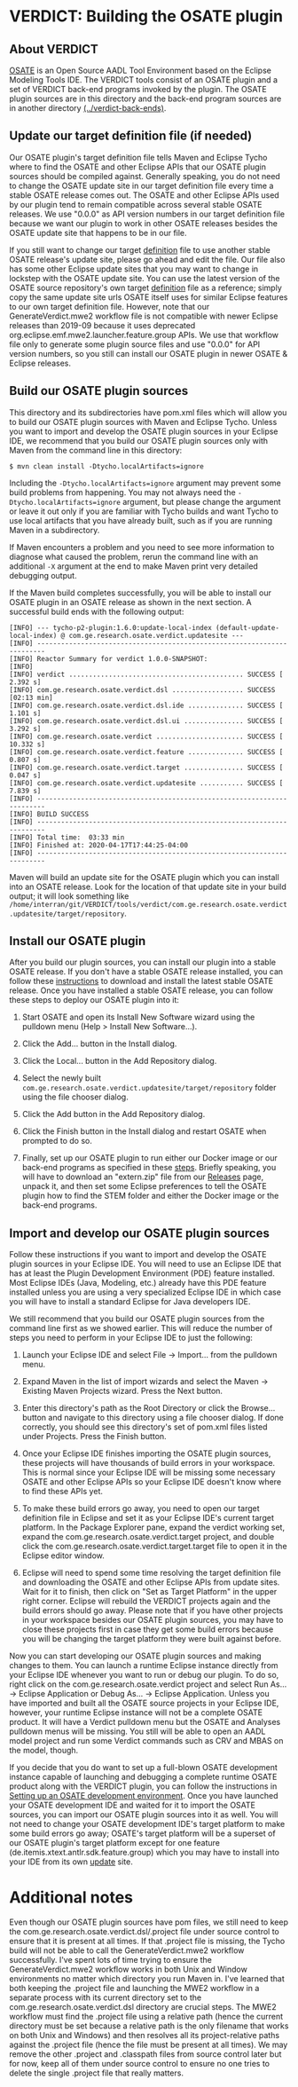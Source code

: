# VERDICT: Building the OSATE plugin

## About VERDICT

[OSATE](https://osate.org/about-osate.html) is an Open Source AADL
Tool Environment based on the Eclipse Modeling Tools IDE.  The VERDICT
tools consist of an OSATE plugin and a set of VERDICT back-end
programs invoked by the plugin.  The OSATE plugin sources are in this
directory and the back-end program sources are in another directory
[(../verdict-back-ends)](../verdict-back-ends).

## Update our target definition file (if needed)

Our OSATE plugin's target definition file tells Maven and Eclipse
Tycho where to find the OSATE and other Eclipse APIs that our OSATE
plugin sources should be compiled against.  Generally speaking, you do
not need to change the OSATE update site in our target definition file
every time a stable OSATE release comes out.  The OSATE and other
Eclipse APIs used by our plugin tend to remain compatible across
several stable OSATE releases.  We use "0.0.0" as API version numbers
in our target definition file because we want our plugin to work in
other OSATE releases besides the OSATE update site that happens to be
in our file.

If you still want to change our target
[definition](com.ge.research.osate.verdict.target/com.ge.research.osate.verdict.target.target)
file to use another stable OSATE release's update site, please go
ahead and edit the file.  Our file also has some other Eclipse update
sites that you may want to change in lockstep with the OSATE update
site.  You can use the latest version of the OSATE source repository's
own target
[definition](https://github.com/osate/osate2/blob/2.6.1/core/org.osate.build.target/osate2-platform.target)
file as a reference; simply copy the same update site urls OSATE
itself uses for similar Eclipse features to our own target definition
file.  However, note that our GenerateVerdict.mwe2 workflow file is
not compatible with newer Eclipse releases than 2019-09 because it
uses deprecated org.eclipse.emf.mwe2.launcher.feature.group APIs.  We
use that workflow file only to generate some plugin source files and
use "0.0.0" for API version numbers, so you still can install our
OSATE plugin in newer OSATE & Eclipse releases.

## Build our OSATE plugin sources

This directory and its subdirectories have pom.xml files which will
allow you to build our OSATE plugin sources with Maven and Eclipse
Tycho.  Unless you want to import and develop the OSATE plugin sources
in your Eclipse IDE, we recommend that you build our OSATE plugin
sources only with Maven from the command line in this directory:

`$ mvn clean install -Dtycho.localArtifacts=ignore`

Including the `-Dtycho.localArtifacts=ignore` argument may prevent
some build problems from happening.  You may not always need the
`-Dtycho.localArtifacts=ignore` argument, but please change the
argument or leave it out only if you are familiar with Tycho builds
and want Tycho to use local artifacts that you have already built,
such as if you are running Maven in a subdirectory.

If Maven encounters a problem and you need to see more information to
diagnose what caused the problem, rerun the command line with an
additional `-X` argument at the end to make Maven print very detailed
debugging output.

If the Maven build completes successfully, you will be able to install
our OSATE plugin in an OSATE release as shown in the next section.  A
successful build ends with the following output:

```text
[INFO] --- tycho-p2-plugin:1.6.0:update-local-index (default-update-local-index) @ com.ge.research.osate.verdict.updatesite ---
[INFO] ------------------------------------------------------------------------
[INFO] Reactor Summary for verdict 1.0.0-SNAPSHOT:
[INFO]
[INFO] verdict ............................................ SUCCESS [  2.392 s]
[INFO] com.ge.research.osate.verdict.dsl .................. SUCCESS [02:13 min]
[INFO] com.ge.research.osate.verdict.dsl.ide .............. SUCCESS [  1.101 s]
[INFO] com.ge.research.osate.verdict.dsl.ui ............... SUCCESS [  3.292 s]
[INFO] com.ge.research.osate.verdict ...................... SUCCESS [ 10.332 s]
[INFO] com.ge.research.osate.verdict.feature .............. SUCCESS [  0.807 s]
[INFO] com.ge.research.osate.verdict.target ............... SUCCESS [  0.047 s]
[INFO] com.ge.research.osate.verdict.updatesite ........... SUCCESS [  7.839 s]
[INFO] ------------------------------------------------------------------------
[INFO] BUILD SUCCESS
[INFO] ------------------------------------------------------------------------
[INFO] Total time:  03:33 min
[INFO] Finished at: 2020-04-17T17:44:25-04:00
[INFO] ------------------------------------------------------------------------
```

Maven will build an update site for the OSATE plugin which you can
install into an OSATE release.  Look for the location of that update
site in your build output; it will look something like
`/home/interran/git/VERDICT/tools/verdict/com.ge.research.osate.verdict.updatesite/target/repository`.

## Install our OSATE plugin

After you build our plugin sources, you can install our plugin into a
stable OSATE release.  If you don't have a stable OSATE release
installed, you can follow these
[instructions](https://osate.org/download-and-install.html) to
download and install the latest stable OSATE release.  Once you have
installed a stable OSATE release, you can follow these steps to deploy
our OSATE plugin into it:

1. Start OSATE and open its Install New Software wizard using the
   pulldown menu (Help > Install New Software...).

2. Click the Add... button in the Install dialog.

3. Click the Local... button in the Add Repository dialog.

4. Select the newly built
   `com.ge.research.osate.verdict.updatesite/target/repository` folder
   using the file chooser dialog.

5. Click the Add button in the Add Repository dialog.

6. Click the Finish button in the Install dialog and restart OSATE
   when prompted to do so.

7. Finally, set up our OSATE plugin to run either our Docker image or
   our back-end programs as specified in these [steps](../README.md).
   Briefly speaking, you will have to download an "extern.zip" file
   from our
   [Releases](https://github.com/ge-high-assurance/VERDICT/releases)
   page, unpack it, and then set some Eclipse preferences to tell the
   OSATE plugin how to find the STEM folder and either the Docker
   image or the back-end programs.

## Import and develop our OSATE plugin sources

Follow these instructions if you want to import and develop the OSATE
plugin sources in your Eclipse IDE.  You will need to use an Eclipse
IDE that has at least the Plugin Development Environment (PDE) feature
installed.  Most Eclipse IDEs (Java, Modeling, etc.) already have this
PDE feature installed unless you are using a very specialized Eclipse
IDE in which case you will have to install a standard Eclipse for Java
developers IDE.

We still recommend that you build our OSATE plugin sources from the
command line first as we showed earlier.  This will reduce the number
of steps you need to perform in your Eclipse IDE to just the
following:

1. Launch your Eclipse IDE and select File -> Import... from the
   pulldown menu.

2. Expand Maven in the list of import wizards and select the Maven ->
   Existing Maven Projects wizard.  Press the Next button.

3. Enter this directory's path as the Root Directory or click the
   Browse... button and navigate to this directory using a file
   chooser dialog.  If done correctly, you should see this directory's
   set of pom.xml files listed under Projects.  Press the Finish
   button.

4. Once your Eclipse IDE finishes importing the OSATE plugin sources,
   these projects will have thousands of build errors in your
   workspace.  This is normal since your Eclipse IDE will be missing
   some necessary OSATE and other Eclipse APIs so your Eclipse IDE
   doesn't know where to find these APIs yet.

5. To make these build errors go away, you need to open our target
   definition file in Eclipse and set it as your Eclipse IDE's current
   target platform.  In the Package Explorer pane, expand the verdict
   working set, expand the com.ge.research.osate.verdict.target
   project, and double click the
   com.ge.research.osate.verdict.target.target file to open it in the
   Eclipse editor window.

6. Eclipse will need to spend some time resolving the target
   definition file and downloading the OSATE and other Eclipse APIs
   from update sites.  Wait for it to finish, then click on "Set as
   Target Platform" in the upper right corner.  Eclipse will rebuild
   the VERDICT projects again and the build errors should go away.
   Please note that if you have other projects in your workspace
   besides our OSATE plugin sources, you may have to close these
   projects first in case they get some build errors because you will
   be changing the target platform they were built against before.

Now you can start developing our OSATE plugin sources and making
changes to them.  You can launch a runtime Eclipse instance directly
from your Eclipse IDE whenever you want to run or debug our plugin.
To do so, right click on the com.ge.research.osate.verdict project and
select Run As... -> Eclipse Application or Debug As... -> Eclipse
Application.  Unless you have imported and built all the OSATE source
projects in your Eclipse IDE, however, your runtime Eclipse instance
will not be a complete OSATE product.  It will have a Verdict pulldown
menu but the OSATE and Analyses pulldown menus will be missing.  You
still will be able to open an AADL model project and run some Verdict
commands such as CRV and MBAS on the model, though.

If you decide that you do want to set up a full-blown OSATE
development instance capable of launching and debugging a complete
runtime OSATE product along with the VERDICT plugin, you can follow
the instructions in [Setting up an OSATE development
environment](https://osate.org/setup-development.html).  Once you have
launched your OSATE development IDE and waited for it to import the
OSATE sources, you can import our OSATE plugin sources into it as
well.  You will not need to change your OSATE development IDE's target
platform to make some build errors go away; OSATE's target platform
will be a superset of our OSATE plugin's target platform except for
one feature (de.itemis.xtext.antlr.sdk.feature.group) which you may
have to install into your IDE from its own
[update](http://download.itemis.com/updates/releases/2.1.1) site.

# Additional notes

Even though our OSATE plugin sources have pom files, we still need to
keep the com.ge.research.osate.verdict.dsl/.project file under source
control to ensure that it is present at all times.  If that .project
file is missing, the Tycho build will not be able to call the
GenerateVerdict.mwe2 workflow successfully.  I've spent lots of time
trying to ensure the GenerateVerdict.mwe2 workflow works in both Unix
and Window environments no matter which directory you run Maven in.
I've learned that both keeping the .project file and launching the
MWE2 workflow in a separate process with its current directory set to
the com.ge.research.osate.verdict.dsl directory are crucial steps.
The MWE2 workflow must find the .project file using a relative path
(hence the current directory must be set because a relative path is
the only filename that works on both Unix and Windows) and then
resolves all its project-relative paths against the .project file
(hence the file must be present at all times).  We may remove the
other .project and .classpath files from source control later but for
now, keep all of them under source control to ensure no one tries to
delete the single .project file that really matters.
